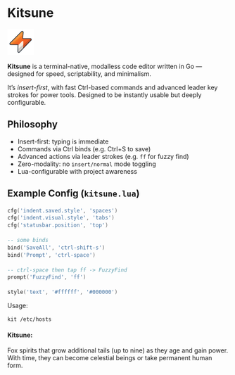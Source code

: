# Kitsune

<img src="doc/logo.svg" alt="Logo" height="60">

**Kitsune** is a terminal-native, modalless code editor written in Go — designed for speed, scriptability, and minimalism.

It’s *insert-first*, with fast Ctrl-based commands and advanced leader key strokes for power tools. Designed to be instantly usable but deeply configurable.

## Philosophy

- Insert-first: typing is immediate
- Commands via Ctrl binds (e.g. Ctrl+S to save)
- Advanced actions via leader strokes (e.g. `ff` for fuzzy find)
- Zero-modality: no `insert/normal` mode toggling
- Lua-configurable with project awareness

## Example Config (`kitsune.lua`)

```lua
cfg('indent.saved.style', 'spaces')
cfg('indent.visual.style', 'tabs')
cfg('statusbar.position', 'top')

-- some binds
bind('SaveAll', 'ctrl-shift-s')
bind('Prompt', 'ctrl-space')

-- ctrl-space then tap ff -> FuzzyFind
prompt('FuzzyFind', 'ff')

style('text', '#ffffff', '#000000')
```

Usage:
```shell
kit /etc/hosts
```

#### Kitsune:
Fox spirits that grow additional tails (up to nine) as they age and gain power. With time, they can become celestial beings or take permanent human form.
